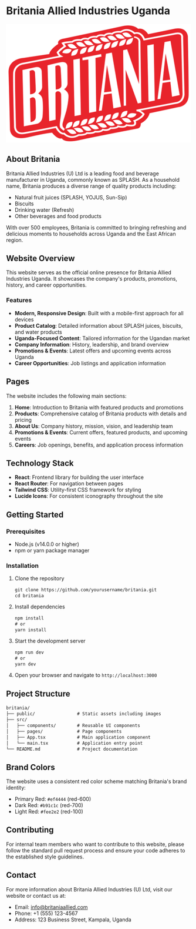 # Britania Allied Industries Uganda

![Britania Logo](/public/Britania%20Logo.png)

## About Britania

Britania Allied Industries (U) Ltd is a leading food and beverage manufacturer in Uganda, commonly known as SPLASH. As a household name, Britania produces a diverse range of quality products including:

- Natural fruit juices (SPLASH, YOJUS, Sun-Sip)
- Biscuits
- Drinking water (Refresh)
- Other beverages and food products

With over 500 employees, Britania is committed to bringing refreshing and delicious moments to households across Uganda and the East African region.

## Website Overview

This website serves as the official online presence for Britania Allied Industries Uganda. It showcases the company's products, promotions, history, and career opportunities.

### Features

- **Modern, Responsive Design**: Built with a mobile-first approach for all devices
- **Product Catalog**: Detailed information about SPLASH juices, biscuits, and water products
- **Uganda-Focused Content**: Tailored information for the Ugandan market
- **Company Information**: History, leadership, and brand overview
- **Promotions & Events**: Latest offers and upcoming events across Uganda
- **Career Opportunities**: Job listings and application information

## Pages

The website includes the following main sections:

1. **Home**: Introduction to Britania with featured products and promotions
2. **Products**: Comprehensive catalog of Britania products with details and pricing
3. **About Us**: Company history, mission, vision, and leadership team
4. **Promotions & Events**: Current offers, featured products, and upcoming events
5. **Careers**: Job openings, benefits, and application process information

## Technology Stack

- **React**: Frontend library for building the user interface
- **React Router**: For navigation between pages
- **Tailwind CSS**: Utility-first CSS framework for styling
- **Lucide Icons**: For consistent iconography throughout the site

## Getting Started

### Prerequisites

- Node.js (v14.0.0 or higher)
- npm or yarn package manager

### Installation

1. Clone the repository
   ```
   git clone https://github.com/yourusername/britania.git
   cd britania
   ```

2. Install dependencies
   ```
   npm install
   # or
   yarn install
   ```

3. Start the development server
   ```
   npm run dev
   # or
   yarn dev
   ```

4. Open your browser and navigate to `http://localhost:3000`

## Project Structure

```
britania/
├── public/                # Static assets including images
├── src/
│   ├── components/        # Reusable UI components
│   ├── pages/             # Page components
│   ├── App.tsx            # Main application component
│   └── main.tsx           # Application entry point
└── README.md              # Project documentation
```

## Brand Colors

The website uses a consistent red color scheme matching Britania's brand identity:
- Primary Red: `#ef4444` (red-600)
- Dark Red: `#b91c1c` (red-700)
- Light Red: `#fee2e2` (red-100)

## Contributing

For internal team members who want to contribute to this website, please follow the standard pull request process and ensure your code adheres to the established style guidelines.

## Contact

For more information about Britania Allied Industries (U) Ltd, visit our website or contact us at:
- Email: info@britaniaallied.com
- Phone: +1 (555) 123-4567
- Address: 123 Business Street, Kampala, Uganda 